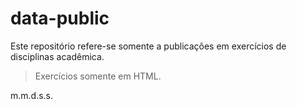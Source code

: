 # data-public

Este repositório refere-se somente a publicações em exercícios de disciplinas acadêmica.

>Exercícios somente em HTML.

m.m.d.s.s.
